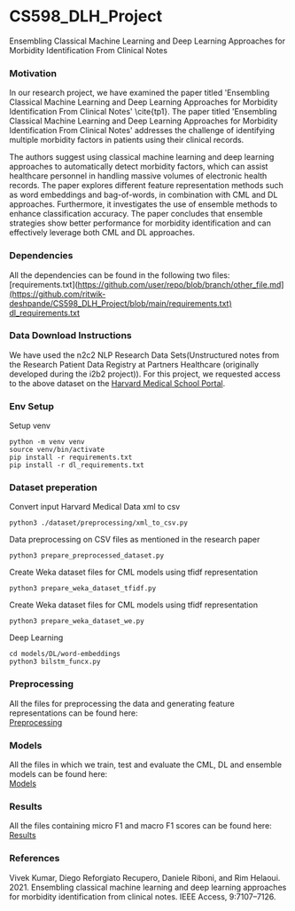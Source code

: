 # CS598_DLH_Project

Ensembling Classical Machine Learning and Deep Learning Approaches for Morbidity Identification From Clinical Notes

### Motivation
In our research project, we have examined the paper titled 'Ensembling Classical Machine Learning and Deep Learning Approaches for Morbidity Identification From Clinical Notes' \cite{tp1}. The paper titled 'Ensembling Classical Machine Learning and Deep Learning Approaches for Morbidity Identification From Clinical Notes' addresses the challenge of identifying multiple morbidity factors in patients using their clinical records. 

The authors suggest using classical machine learning and deep learning approaches to automatically detect morbidity factors, which can assist healthcare personnel in handling massive volumes of electronic health records. The paper explores different feature representation methods such as word embeddings and bag-of-words, in combination with CML and DL approaches. Furthermore, it investigates the use of ensemble methods to enhance classification accuracy. The paper concludes that ensemble strategies show better performance for morbidity identification and can effectively leverage both CML and DL approaches.


### Dependencies
All the dependencies can be found in the following two files:  
[requirements.txt](https://github.com/user/repo/blob/branch/other_file.md](https://github.com/ritwik-deshpande/CS598_DLH_Project/blob/main/requirements.txt)  
[dl_requirements.txt](https://github.com/ritwik-deshpande/CS598_DLH_Project/blob/main/dl_requirements.txt)


### Data Download Instructions
We have used the n2c2 NLP Research Data Sets(Unstructured notes from the Research Patient Data Registry at Partners Healthcare (originally developed during the i2b2 project)). For this project, we requested access to the above dataset on the [Harvard Medical School Portal](https://portal.dbmi.hms.harvard.edu/projects/n2c2-nlp/).


### Env Setup
Setup venv
```shell
python -m venv venv
source venv/bin/activate
pip install -r requirements.txt
pip install -r dl_requirements.txt
```

### Dataset preperation

Convert input Harvard Medical Data xml to csv
```shell
python3 ./dataset/preprocessing/xml_to_csv.py
```

Data preprocessing on CSV files as mentioned in the research paper
```shell
python3 prepare_preprocessed_dataset.py
```

Create Weka dataset files for CML models using tfidf representation
```shell
python3 prepare_weka_dataset_tfidf.py
```

Create Weka dataset files for CML models using tfidf representation
```shell
python3 prepare_weka_dataset_we.py
```

Deep Learning
```shell
cd models/DL/word-embeddings
python3 bilstm_funcx.py
```

### Preprocessing
All the files for preprocessing the data and generating feature representations can be found here:  
[Preprocessing](https://github.com/ritwik-deshpande/CS598_DLH_Project/tree/main/dataset/preprocessing)

### Models
All the files in which we train, test and evaluate the CML, DL and ensemble models can be found here:  
[Models](https://github.com/ritwik-deshpande/CS598_DLH_Project/tree/main/models)

### Results
All the files containing micro F1 and macro F1 scores can be found here:  
[Results](https://github.com/ritwik-deshpande/CS598_DLH_Project/tree/main/results)

### References
Vivek Kumar, Diego Reforgiato Recupero, Daniele Riboni, and Rim Helaoui. 2021. Ensembling classical machine learning and deep learning approaches for morbidity identification from clinical notes. IEEE Access, 9:7107–7126.

